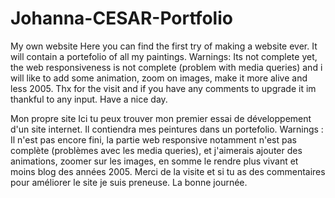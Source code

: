 # Johanna-CESAR-Portfolio
My own website 
Here you can find the first try of making a website ever. It will contain a portefolio of all my paintings.
Warnings: Its not complete yet, the web responsiveness is not complete (problem with media queries) and i will like to add some animation, zoom on images, make it more alive and less 2005. 
Thx for the visit and if you have any comments to upgrade it im thankful to any input. 
Have a nice day. 

Mon propre site 
Ici tu peux trouver mon premier essai de développement d'un site internet. Il contiendra mes peintures dans un portefolio. 
Warnings : Il n'est pas encore fini, la partie web responsive notamment n'est pas complète (problèmes avec les media queries), et j'aimerais ajouter des animations, zoomer sur les images, en somme le rendre plus vivant et moins blog des années 2005.
Merci de la visite et si tu as des commentaires pour améliorer le site je suis preneuse. 
La bonne journée.
